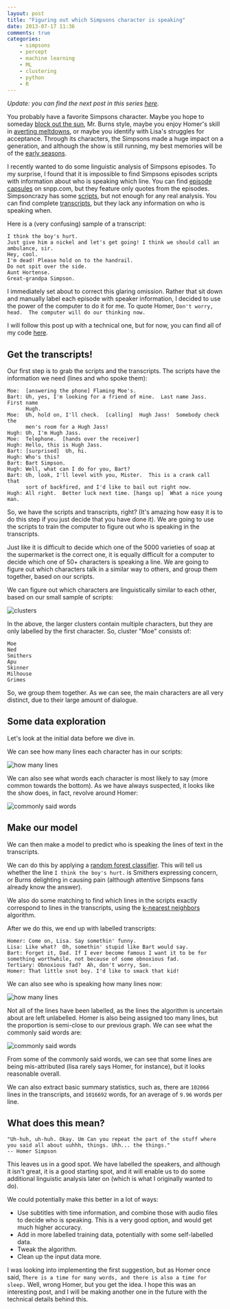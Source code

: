 ```yaml
---
layout: post
title: "Figuring out which Simpsons character is speaking"
date: 2013-07-17 11:36
comments: true
categories:
    - simpsons
    - percept
    - machine learning
    - ML
    - clustering
    - python
    - R
---
```


*Update: you can find the next post in this series [here](/blog/analyzing-audio-to-figure-out-which-simpsons-character-is-speaking/).*

You probably have a favorite Simpsons character.  Maybe you hope to someday [block out the sun](http://en.wikipedia.org/wiki/Who_Shot_Mr._Burns%3F), Mr. Burns style, maybe you enjoy Homer's skill in [averting meltdowns](http://en.wikipedia.org/wiki/Homer_Defined), or maybe you identify with Lisa's struggles for acceptance.  Through its characters, the Simpsons made a huge impact on a generation, and although the show is still running, my best memories will be of the [early seasons](http://deadhomersociety.com/zombiesimpsons/).

I recently wanted to do some linguistic analysis of Simpsons episodes.  To my surprise, I found that it is impossible to find Simpsons episodes scripts with information about who is speaking which line.  You can find [episode capsules](http://snpp.com/episodes/7G10.html) on snpp.com, but they feature only quotes from the episodes.  Simpsoncrazy has some [scripts](http://www.simpsoncrazy.com/scripts), but not enough for any real analysis.  You can find complete [transcripts](http://www.springfieldspringfield.co.uk/view_episode_scripts.php?tv-show=the-simpsons&episode=s01e01), but they lack any information on who is speaking when.

Here is a (very confusing) sample of a transcript:

```
I think the boy's hurt.
Just give him a nickel and let's get going! I think we should call an ambulance, sir.
Hey, cool.
I'm dead! Please hold on to the handrail.
Do not spit over the side.
Aunt Hortense.
Great-grandpa Simpson.
```

I immediately set about to correct this glaring omission.  Rather that sit down and manually label each episode with speaker information, I decided to use the power of the computer to do it for me.  To quote Homer, `Don't worry, head.  The computer will do our thinking now.`

I will follow this post up with a technical one, but for now, you can find all of my code [here](https://github.com/VikParuchuri/simpsons-scripts).

<!--more-->

Get the transcripts!
--------------------------------------------

Our first step is to grab the scripts and the transcripts.  The scripts have the information we need (lines and who spoke them):

```
Moe:  [answering the phone] Flaming Moe's.
Bart: Uh, yes, I'm looking for a friend of mine.  Last name Jass.  First name
      Hugh.
Moe:  Uh, hold on, I'll check.  [calling]  Hugh Jass!  Somebody check the
      men's room for a Hugh Jass!
Hugh: Uh, I'm Hugh Jass.
Moe:  Telephone.  [hands over the receiver]
Hugh: Hello, this is Hugh Jass.
Bart: [surprised]  Uh, hi.
Hugh: Who's this?
Bart: Bart Simpson.
Hugh: Well, what can I do for you, Bart?
Bart: Uh, look, I'll level with you, Mister.  This is a crank call that
      sort of backfired, and I'd like to bail out right now.
Hugh: All right.  Better luck next time. [hangs up]  What a nice young man.
```

So, we have the scripts and transcripts, right? (It's amazing how easy it is to do this step if you just decide that you have done it).  We are going to use the scripts to train the computer to figure out who is speaking in the transcripts.

Just like it is difficult to decide which one of the 5000 varieties of soap at the supermarket is the correct one, it is equally difficult for a computer to decide which one of 50+ characters is speaking a line.  We are going to figure out which characters talk in a similar way to others, and group them together, based on our scripts.

We can figure out which characters are linguistically similar to each other, based on our small sample of scripts:

![clusters](../images/simpsons-scripts/clusters.png)

In the above, the larger clusters contain multiple characters, but they are only labelled by the first character.  So, cluster "Moe" consists of:

```
Moe
Ned
Smithers
Apu
Skinner
Milhouse
Grimes
```

So, we group them together.  As we can see, the main characters are all very distinct, due to their large amount of dialogue.

Some data exploration
-----------------------------------------------

Let's look at the initial data before we dive in.

We can see how many lines each character has in our scripts:

![how many lines](../images/simpsons-scripts/lines_per_character_initial.png)

We can also see what words each character is most likely to say (more common towards the bottom).  As we have always suspected, it looks like the show does, in fact, revolve around Homer:

![commonly said words](../images/simpsons-scripts/commonly_said_words_initial.png)


Make our model
-----------------------------------------------

We can then make a model to predict who is speaking the lines of text in the transcripts.

We can do this by applying a [random forest classifier](http://en.wikipedia.org/wiki/Random_forest).  This will tell us whether the line `I think the boy's hurt.` is Smithers expressing concern, or Burns delighting in causing pain (although attentive Simpsons fans already know the answer).

We also do some matching to find which lines in the scripts exactly correspond to lines in the transcripts, using the [k-nearest neighbors](https://en.wikipedia.org/wiki/K-nearest_neighbors_algorithm) algorithm.

After we do this, we end up with labelled transcripts:

```
Homer: Come on, Lisa. Say somethin' funny.
Lisa: Like what?  Oh, somethin' stupid like Bart would say.
Bart: Forget it, Dad. If I ever become famous I want it to be for something worthwhile, not because of some obnoxious fad.
Tertiary: Obnoxious fad?  Ah, don't worry, Son.
Homer: That little snot boy. I'd like to smack that kid!
```

We can also see who is speaking how many lines now:

![how many lines](../images/simpsons-scripts/lines_per_character_final.png)

Not all of the lines have been labelled, as the lines the algorithm is uncertain about are left unlabelled.  Homer is also being assigned too many lines, but the proportion is semi-close to our previous graph.  We can see what the commonly said words are:

![commonly said words](../images/simpsons-scripts/commonly_said_words_final.png)

From some of the commonly said words, we can see that some lines are being mis-attributed (lisa rarely says Homer, for instance), but it looks reasonable overall.

We can also extract basic summary statistics, such as, there are `102066` lines in the transcripts, and `1016692` words, for an average of `9.96` words per line.


What does this mean?
-------------------------------------------------

```
"Uh-huh, uh-huh. Okay. Um Can you repeat the part of the stuff where you said all about uuhhh, things. Uhh... the things."
-- Homer Simpson
```

This leaves us in a good spot.  We have labelled the speakers, and although it isn't great, it is a good starting spot, and it will enable us to do some additional linguistic analysis later on (which is what I originally wanted to do).

We could potentially make this better in a lot of ways:

* Use subtitles with time information, and combine those with audio files to decide who is speaking.  This is a very good option, and would get much higher accuracy.
* Add in more labelled training data, potentially with some self-labelled data.
* Tweak the algorithm.
* Clean up the input data more.

I was looking into implementing the first suggestion, but as Homer once said, `There is a time for many words, and there is also a time for sleep.` Well, wrong Homer, but you get the idea.  I hope this was an interesting post, and I will be making another one in the future with the technical details behind this.